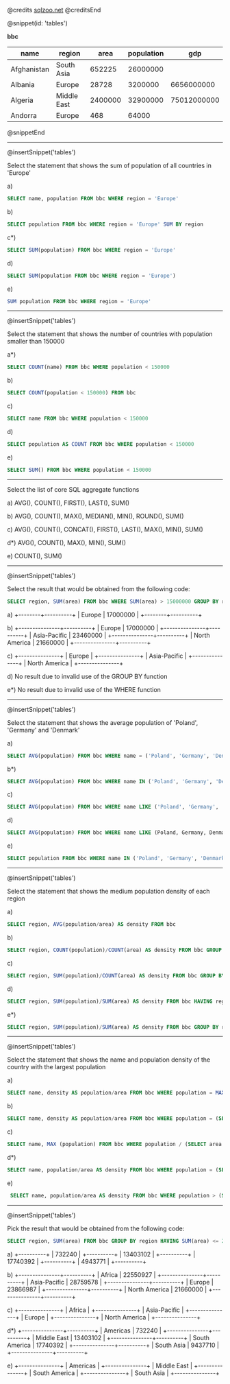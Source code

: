 @credits
[sqlzoo.net](https://sqlzoo.net)
@creditsEnd

@snippet(id: 'tables')

**bbc**

| name        | region      | area    | population | gdp         |
|-------------|-------------|---------|------------|-------------|
| Afghanistan | South Asia  | 652225  | 26000000   |             |
| Albania     | Europe      | 28728   | 3200000    | 6656000000  |
| Algeria     | Middle East | 2400000 | 32900000   | 75012000000 |
| Andorra     | Europe      | 468     | 64000      |             |

@snippetEnd

---
@insertSnippet('tables')

Select the statement that shows the sum of population of all countries in 'Europe'

a)
```sql
SELECT name, population FROM bbc WHERE region = 'Europe'
```

b)
```sql
SELECT population FROM bbc WHERE region = 'Europe' SUM BY region
```

c*)
```sql
SELECT SUM(population) FROM bbc WHERE region = 'Europe'
```

d)
```sql
SELECT SUM(population FROM bbc WHERE region = 'Europe')
```

e)
```sql
SUM population FROM bbc WHERE region = 'Europe'
```

---
@insertSnippet('tables')

Select the statement that shows the number of countries with population smaller than 150000

a*)
```sql
SELECT COUNT(name) FROM bbc WHERE population < 150000
```

b)
```sql
SELECT COUNT(population < 150000) FROM bbc
```

c)
```sql
SELECT name FROM bbc WHERE population < 150000
```

d)
```sql
SELECT population AS COUNT FROM bbc WHERE population < 150000
```

e)
```sql
SELECT SUM() FROM bbc WHERE population < 150000
```

---
Select the list of core SQL aggregate functions

a) AVG(), COUNT(), FIRST(), LAST(), SUM()

b) AVG(), COUNT(), MAX(), MEDIAN(), MIN(), ROUND(), SUM()

c) AVG(), COUNT(), CONCAT(), FIRST(), LAST(), MAX(), MIN(), SUM()

d*) AVG(), COUNT(), MAX(), MIN(), SUM()

e) COUNT(), SUM()

---
@insertSnippet('tables')

Select the result that would be obtained from the following code:

```sql
SELECT region, SUM(area) FROM bbc WHERE SUM(area) > 15000000 GROUP BY region
```

a)
+--------+----------+
| Europe | 17000000 |
+--------+----------+

b)
+---------------+----------+
| Europe        | 17000000 |
+---------------+----------+
| Asia-Pacific  | 23460000 |
+---------------+----------+
| North America | 21660000 |
+---------------+----------+

c)
+---------------+
| Europe        |
+---------------+
| Asia-Pacific  |
+---------------+
| North America |
+---------------+

d) No result due to invalid use of the GROUP BY function

e*) No result due to invalid use of the WHERE function

---
@insertSnippet('tables')

Select the statement that shows the average population of 'Poland', 'Germany' and 'Denmark'

a)
```sql
SELECT AVG(population) FROM bbc WHERE name = ('Poland', 'Germany', 'Denmark')
```

b*)
```sql
SELECT AVG(population) FROM bbc WHERE name IN ('Poland', 'Germany', 'Denmark')
```

c)
```sql
SELECT AVG(population) FROM bbc WHERE name LIKE ('Poland', 'Germany', 'Denmark')
```

d)
```sql
SELECT AVG(population) FROM bbc WHERE name LIKE (Poland, Germany, Denmark)
```

e)
```sql
SELECT population FROM bbc WHERE name IN ('Poland', 'Germany', 'Denmark')
```

---
@insertSnippet('tables')

Select the statement that shows the medium population density of each region

a)
```sql
SELECT region, AVG(population/area) AS density FROM bbc
```

b)
```sql
SELECT region, COUNT(population)/COUNT(area) AS density FROM bbc GROUP BY region
```

c)
```sql
SELECT region, SUM(population)/COUNT(area) AS density FROM bbc GROUP BY region
```

d)
```sql
SELECT region, SUM(population)/SUM(area) AS density FROM bbc HAVING region
```

e*)
```sql
SELECT region, SUM(population)/SUM(area) AS density FROM bbc GROUP BY region
```

---
@insertSnippet('tables')

Select the statement that shows the name and population density of the country with the largest population

a)
```sql
SELECT name, density AS population/area FROM bbc WHERE population = MAX(population)
```

b)
```sql
SELECT name, density AS population/area FROM bbc WHERE population = (SELECT MAX(population) FROM bbc)
```

c)
```sql
SELECT name, MAX (population) FROM bbc WHERE population / (SELECT area FROM bbc)
```

d*)
```sql
SELECT name, population/area AS density FROM bbc WHERE population = (SELECT MAX(population) FROM bbc)
```

e)
```sql
 SELECT name, population/area AS density FROM bbc WHERE population > (SELECT MAX(population) FROM bbc)
```

---
@insertSnippet('tables')

Pick the result that would be obtained from the following code:

```sql
SELECT region, SUM(area) FROM bbc GROUP BY region HAVING SUM(area) <= 20000000
```

a)
+----------+
| 732240   |
+----------+
| 13403102 |
+----------+
| 17740392 |
+----------+
| 4943771  |
+----------+

b)
+---------------+----------+
| Africa        | 22550927 |
+---------------+----------+
| Asia-Pacific  | 28759578 |
+---------------+----------+
| Europe        | 23866987 |
+---------------+----------+
| North America | 21660000 |
+---------------+----------+

c)
+---------------+
| Africa        |
+---------------+
| Asia-Pacific  |
+---------------+
| Europe        |
+---------------+
| North America |
+---------------+

d*)
+---------------+----------+
| Americas      | 732240   |
+---------------+----------+
| Middle East   | 13403102 |
+---------------+----------+
| South America | 17740392 |
+---------------+----------+
| South Asia    | 9437710  |
+---------------+----------+

e)
+---------------+
| Americas      |
+---------------+
| Middle East   |
+---------------+
| South America |
+---------------+
| South Asia    |
+---------------+

